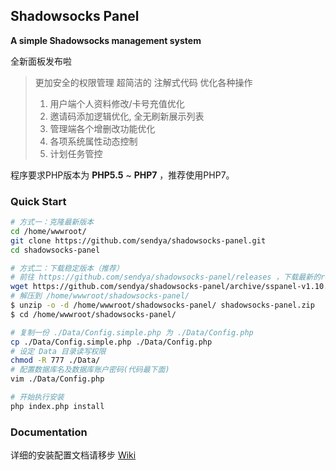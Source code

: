 ## Shadowsocks Panel

**A simple Shadowsocks management system**

全新面板发布啦

> 更加安全的权限管理
> 超简洁的 注解式代码
> 优化各种操作
> 	1. 用户端个人资料修改/卡号充值优化
> 	2. 邀请码添加逻辑优化, 全无刷新展示列表
> 	3. 管理端各个增删改功能优化
> 	4. 各项系统属性动态控制
> 	5. 计划任务管控

程序要求PHP版本为 **PHP5.5** ~ **PHP7** ，推荐使用PHP7。

### Quick Start
```bash
# 方式一：克隆最新版本
cd /home/wwwroot/
git clone https://github.com/sendya/shadowsocks-panel.git
cd shadowsocks-panel

# 方式二：下载稳定版本（推荐）
# 前往 https://github.com/sendya/shadowsocks-panel/releases ，下载最新的release版本（当前版本：v1.04）
wget https://github.com/sendya/shadowsocks-panel/archive/sspanel-v1.10.zip -O shadowsocks-panel.zip
# 解压到 /home/wwwroot/shadowsocks-panel/
$ unzip -o -d /home/wwwroot/shadowsocks-panel/ shadowsocks-panel.zip
$ cd /home/wwwroot/shadowsocks-panel/

# 复制一份 ./Data/Config.simple.php 为 ./Data/Config.php
cp ./Data/Config.simple.php ./Data/Config.php
# 设定 Data 目录读写权限
chmod -R 777 ./Data/
# 配置数据库名及数据库账户密码(代码最下面)
vim ./Data/Config.php

# 开始执行安装
php index.php install
```

### Documentation
详细的安装配置文档请移步 [Wiki](https://github.com/sendya/shadowsocks-panel/wiki)
